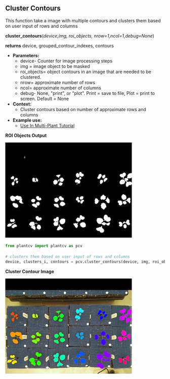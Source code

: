 ## Cluster Contours

This function take a image with multiple contours and clusters them based on user input of rows and columns

**cluster_contours**(*device,img, roi_objects, nrow=1,ncol=1,debug=None*)

**returns** device, grouped_contour_indexes, contours

- **Parameters:**
    - device- Counter for image processing steps
    - img = image object to be masked
    - roi_objects= object contours in an image that are needed to be clustered.
    - nrow= approximate number of rows
    - ncol= approximate number of columns
    - debug- None, "print", or "plot". Print = save to file, Plot = print to screen. Default = None
- **Context:**
    - Cluster contours based on number of approximate rows and columns
- **Example use:**
    - [Use In Multi-Plant Tutorial](multi-plant_tutorial.md)
    

**ROI Objects Output**

![Screenshot](img/documentation_images/cluster_contour/13_roi_mask.jpg)

```python
from plantcv import plantcv as pcv

# clusters them based on user input of rows and columns
device, clusters_i, contours = pcv.cluster_contours(device, img, roi_objects, 4, 6, debug="print")
```

**Cluster Contour Image**

![Screenshot](img/documentation_images/cluster_contour/14_clusters.jpg)

